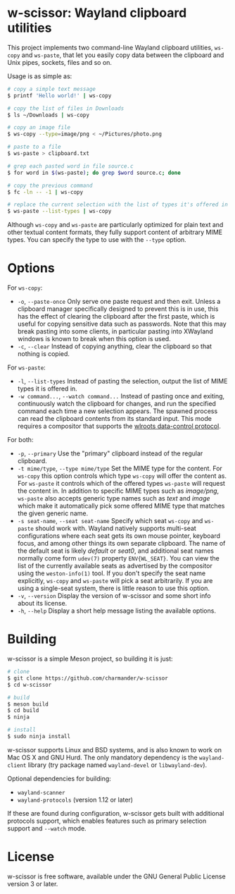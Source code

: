 # w-scissor: Wayland clipboard utilities

This project implements two command-line Wayland clipboard utilities, `ws-copy`
and `ws-paste`, that let you easily copy data between the clipboard and Unix
pipes, sockets, files and so on.

Usage is as simple as:

```bash
# copy a simple text message
$ printf 'Hello world!' | ws-copy

# copy the list of files in Downloads
$ ls ~/Downloads | ws-copy

# copy an image file
$ ws-copy --type=image/png < ~/Pictures/photo.png

# paste to a file
$ ws-paste > clipboard.txt

# grep each pasted word in file source.c
$ for word in $(ws-paste); do grep $word source.c; done

# copy the previous command
$ fc -ln -- -1 | ws-copy

# replace the current selection with the list of types it's offered in
$ ws-paste --list-types | ws-copy
```

Although `ws-copy` and `ws-paste` are particularly optimized for plain text and
other textual content formats, they fully support content of arbitrary MIME
types. You can specify the type to use with the `--type` option.

# Options

For `ws-copy`:

* `-o`, `--paste-once` Only serve one paste request and then exit. Unless a clipboard manager specifically designed to prevent this is in use, this has the effect of clearing the clipboard after the first paste, which is useful for copying sensitive data such as passwords. Note that this may break pasting into some clients, in particular pasting into XWayland windows is known to break when this option is used.
* `-c`, `--clear` Instead of copying anything, clear the clipboard so that nothing is copied.

For `ws-paste`:

* `-l`, `--list-types` Instead of pasting the selection, output the list of MIME types it is offered in.
* `-w command...`, `--watch command...` Instead of pasting once and exiting, continuously watch the clipboard for changes, and run the specified command each time a new selection appears. The spawned process can read the clipboard contents from its standard input. This mode requires a compositor that supports the [wlroots data-control protocol](https://github.com/swaywm/wlr-protocols/blob/master/unstable/wlr-data-control-unstable-v1.xml).

For both:

* `-p`, `--primary` Use the "primary" clipboard instead of the regular clipboard.
* `-t mime/type`, `--type mime/type` Set the MIME type for the content. For `ws-copy` this option controls which type `ws-copy` will offer the content as. For `ws-paste` it controls which of the offered types `ws-paste` will request the content in. In addition to specific MIME types such as _image/png_, `ws-paste` also accepts generic type names such as _text_ and _image_ which make it automatically pick some offered MIME type that matches the given generic name.
* `-s seat-name`, `--seat seat-name` Specify which seat `ws-copy` and `ws-paste` should work with. Wayland natively supports multi-seat configurations where each seat gets its own mouse pointer, keyboard focus, and among other things its own separate clipboard. The name of the default seat is likely _default_ or _seat0_, and additional seat names normally come form `udev(7)` property `ENV{WL_SEAT}`. You can view the list of the currently available seats as advertised by the compositor using the `weston-info(1)` tool. If you don't specify the seat name explicitly, `ws-copy` and `ws-paste` will pick a seat arbitrarily. If you are using a single-seat system, there is little reason to use this option.
* `-v`, `--version` Display the version of w-scissor and some short info about its license.
* `-h`, `--help` Display a short help message listing the available options.

# Building

w-scissor is a simple Meson project, so building it is just:

```bash
# clone
$ git clone https://github.com/charmander/w-scissor
$ cd w-scissor

# build
$ meson build
$ cd build
$ ninja

# install
$ sudo ninja install
```

w-scissor supports Linux and BSD systems, and is also known to work on
Mac OS X and GNU Hurd. The only mandatory dependency is the `wayland-client`
library (try package named `wayland-devel` or `libwayland-dev`).

Optional dependencies for building:
* `wayland-scanner`
* `wayland-protocols` (version 1.12 or later)

If these are found during configuration, w-scissor gets built with
additional protocols support, which enables features such as primary selection
support and `--watch` mode.

# License

w-scissor is free software, available under the GNU General Public License
version 3 or later.
